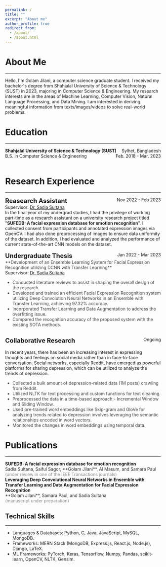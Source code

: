 ```yaml
---
permalink: /
title: ""
excerpt: "About me"
author_profile: true
redirect_from: 
  - /about/
  - /about.html
---
```


# About Me
---------------------
Hello, I'm Golam Jilani, a computer science graduate student. I received my bachelor's degree from Shahjalal University of Science & Technology (SUST) in 2023, majoring in Computer Science & Engineering. My research interests are in the areas of Machine Learning, Computer Vision, Natural Language Processing, and Data Mining. I am interested in deriving meaningful information from texts/images/videos to solve real-world problems.

# Education
--------------------
<div style="display: flex; justify-content: space-between;">
    <div><strong>Shahjalal University of Science & Technology (SUST)</strong></div>
    <div>Sylhet, Bangladesh</div>
</div>
<div style="display: flex; justify-content: space-between;">
    <div>B.S. in Computer Science & Engineering </div>
    <div>Feb. 2018 - Mar. 2023</div>
</div> <br>


# Research Experience
---------------------
<div style="display: flex; justify-content: space-between;">
    <div style="font-size: 20px;"><strong>Reasearch Assistant</strong></div>
    <div>Nov 2022 - Feb 2023</div>
</div> 
Supervisor: <a href="https://www.sust.edu/d/cse/faculty-profile-detail/44" target="_blank"> Dr. Sadia Sultana</a> <br>
<div>
  In the final year of my undergrad studies, I had the privilege of working part-time as a research assistant on a university research project titled "<strong>SUFEDB: A facial expression database for emotion recognition</strong>". I collected consent from participants and annotated expression images via OpenCV. I had also done preprocessing of images to ensure data uniformity of the dataset. In addition, I had evaluated and analyzed the performance of current state-of-the-art CNN models on the dataset.
</div> <br>

<div style="display: flex; justify-content: space-between;">
    <div style="font-size: 20px;"><strong>Undergraduate Thesis</strong></div>
    <div>Jan 2022 - Mar 2023</div>
</div>
<span style="opacity: 0.8;"> **Development of an Ensemble Learning System for Facial Expression Recognition utilizing DCNN with Transfer Learning** </span> <br/>
Supervisor: <a href="https://www.sust.edu/d/cse/faculty-profile-detail/44" target="_blank"> Dr. Sadia Sultana</a> <br>
<div>
<ul style="opacity: 0.8;">
  <li>Conducted literature reviews to assist in shaping the overall design of the research. </li>
  <li>Developed and trained an efficient Facial Expression Recognition system utilizing Deep Convolution Neural Networks in an Ensemble with Transfer Learning, achieving 97.32% accuracy.</li>
  <li>Incorporated Transfer Learning and Data Augmentation to address the overfitting issue. </li>
  <li> Compared the recognition accuracy of the proposed system with the existing SOTA methods.</li>
</ul> <br>

<div style="display: flex; justify-content: space-between;">
    <div style="font-size: 20px;"><strong>Collaborative Research</strong></div>
    <div>Ongoing</div>
</div><br/>
<!-- <span style="opacity: 0.8;"> **DepressionTrend: Leveraging Dynamic Word Embeddings to Analyze the Trends of Depression** </span>  -->
In recent years, there has been an increasing interest in expressing thoughts and feelings on social media rather than in face-to-face conversation. Social networks, especially Reddit, have emerged as powerful platforms for sharing depression, which can be utilized to analyze the trends of depression.
<ul style="opacity: 0.8;">
  <li>Collected a bulk amount of depression-related data (1M posts) crawling from Reddit. </li>
  <li>Utilized NLTK for text processing and custom functions for text cleaning. </li>
  <li>Preprocessed the data in a time-based approach:- Incremental Window and Sliding Window. </li>
  <li>Used pre-trained word embeddings like Skip-gram and GloVe for analyzing trends related to depression 
       involves leveraging the semantic relationships encoded in word vectors. </li>
  <li> Monitored the changes in word embeddings using temporal data. </li>
</ul>


# Publications
------------------------
<div>
  <strong>SUFEDB: A facial expression database for emotion recognition</strong> <br/>
  <span style="opacity: 0.9;">Sadia Sultana, Saiful Sagor, **Golam Jilani**, Al Masum, and Samara Paul </span> <br/>
<span style="opacity: 0.5;">(under review in one of the IEEE Transactions journals)</span>
</div>

<div>
  <strong>Leveraging Deep Convolutional Neural Networks in Ensemble with Transfer Learning and Data Augmentation for Facial Expression Recognition</strong> <br/>
<span style="opacity: 0.9;">**Golam Jilani**, Samara Paul, and Sadia Sultana </span> <br/>
<span style="opacity: 0.5;">(manuscript under preparation)</span> 
</div>



## Technical Skills
-----------------------------
* Languages & Databases: Python, C, Java, JavaScript, MySQL, MongoDB.
* Frameworks: MERN Stack (MongoDB, Express.js, React.js, Node.js), Django, LaTeX.
* ML Frameworks: PyTorch, Keras, Tensorflow, Numpy, Pandas, scikit-learn, OpenCV, NLTK, Gensim.









